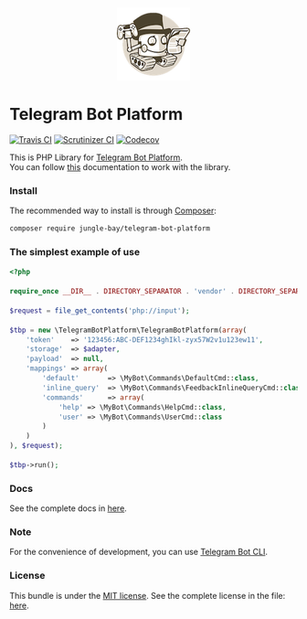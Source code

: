 <p align="center">
    <a href="https://github.com/jungle-bay/telegram-bot-platform">
        <img width="128" height="128" src="logo.png" alt="Telegram Bot Platform Logo">
    </a>
</p>

# Telegram Bot Platform

[![Travis CI](https://img.shields.io/travis/jungle-bay/telegram-bot-platform.svg?style=flat)](https://travis-ci.org/jungle-bay/telegram-bot-platform)
[![Scrutinizer CI](https://img.shields.io/scrutinizer/g/jungle-bay/telegram-bot-platform.svg?style=flat)](https://scrutinizer-ci.com/g/jungle-bay/telegram-bot-platform)
[![Codecov](https://img.shields.io/codecov/c/github/jungle-bay/telegram-bot-platform.svg?style=flat)](https://codecov.io/gh/jungle-bay/telegram-bot-platform)

This is PHP Library for [Telegram Bot Platform](https://telegram.org/blog/bot-revolution). <br />
You can follow [this](https://github.com/jungle-bay/telegram-bot-platform/blob/master/docs/readme.md) documentation to work with the library.

### Install

The recommended way to install is through [Composer](https://getcomposer.org/doc/00-intro.md#introduction):

```bash
composer require jungle-bay/telegram-bot-platform
```

### The simplest example of use

```php
<?php

require_once __DIR__ . DIRECTORY_SEPARATOR . 'vendor' . DIRECTORY_SEPARATOR . 'autoload.php';

$request = file_get_contents('php://input');                                // Request body. (JSON-serialized Update object)

$tbp = new \TelegramBotPlatform\TelegramBotPlatform(array(
    'token'    => '123456:ABC-DEF1234ghIkl-zyx57W2v1u123ew11',              // Your token bot.
    'storage'  => $adapter,                                                 // This adapter for Scrapbook library to store user sessions. See the complete adapters: https://github.com/matthiasmullie/scrapbook#adapters
    'payload'  => null,                                                     // This payload will be passed for third parameter to command. (optional)
    'mappings' => array(
        'default'       => \MyBot\Commands\DefaultCmd::class,               // This command will work by default if no command is found or user session. (optional)
        'inline_query'  => \MyBot\Commands\FeedbackInlineQueryCmd::class,   // This command will work with inline queries. (optional)
        'commands'      => array(                                           // This is the list of registered commands for the bot. (optional)
            'help' => \MyBot\Commands\HelpCmd::class,
            'user' => \MyBot\Commands\UserCmd::class
        )
    )
), $request);

$tbp->run();
```

### Docs

See the complete docs in [here](https://github.com/jungle-bay/telegram-bot-platform/blob/master/docs/readme.md).

### Note

For the convenience of development, you can use [Telegram Bot CLI](https://github.com/jungle-bay/telegram-bot-cli).

### License

This bundle is under the [MIT license](http://opensource.org/licenses/MIT). See the complete license in the file: [here](https://github.com/jungle-bay/telegram-bot-platform/blob/master/license.txt).
